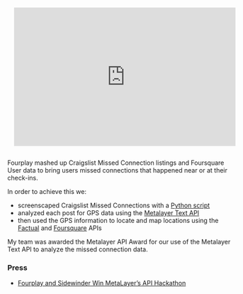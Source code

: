 <div style='text-align:center; padding:15px;'>
	<iframe src='http://www.snappytv.com/snap/fourplay-mashes-up-foursqaure-checkins-and-craigslist-miss-about-techcrunch-disrupt-ny-hackathon-2012-on-techcrunch-disrupt-ny-hackathon?w=500&h=312' width='500' height='312' frameborder='0' scrolling='no' webkitAllowFullScreen mozallowfullscreen allowFullScreen></iframe>
</div>

Fourplay mashed up Craigslist Missed Connection listings and Foursquare User data to bring users missed connections that happened near or at their check-ins.

In order to achieve this we:
 - screenscaped Craigslist Missed Connections with a [Python script](https://scraperwiki.com/scrapers/ottawa_craigslist_missed_connections_1/)
 - analyzed each post for GPS data using the [Metalayer Text API](http://apis.metalayer.com/)
 - then used the GPS information to locate and map locations using the [Factual](http://developer.factual.com/display/docs/Factual+Developer+APIs+Version+3) and [Foursquare](https://developer.foursquare.com/) APIs

My team was awarded the Metalayer API Award for our use of the Metalayer Text API to analyze the missed connection data.

### Press
 - [Fourplay and Sidewinder Win MetaLayer’s API Hackathon](http://blog.metalayer.com/post/23444677000/fourplay-and-sidewinder-win-metalayers-api-hackathon)
